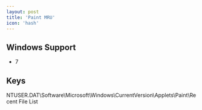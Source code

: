 ```yaml
---
layout: post
title: 'Paint MRU'
icon: 'hash'
---
```


## Windows Support

- 7



## Keys

NTUSER.DAT\Software\Microsoft\Windows\CurrentVersion\Applets\Paint\Recent File List

